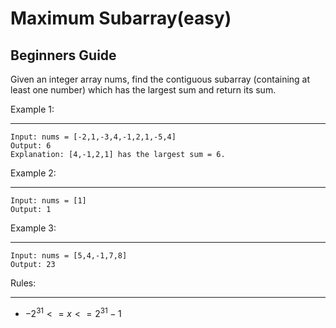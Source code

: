# Maximum Subarray(easy)

## Beginners Guide

Given an integer array nums, find the contiguous subarray (containing at least one number) which has the largest sum and return its sum.

Example 1:

---

```go=
Input: nums = [-2,1,-3,4,-1,2,1,-5,4]
Output: 6
Explanation: [4,-1,2,1] has the largest sum = 6.
```

Example 2:

---

```go=
Input: nums = [1]
Output: 1
```

Example 3:

---

```go=
Input: nums = [5,4,-1,7,8]
Output: 23
```

Rules:

---

* $-2^31 <= x <= 2^31 - 1$
